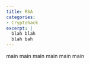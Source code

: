 ```yaml
---
title: RSA
categories:
- Cryptohack
excerpt: |
  blah blah
  blah bah
---
```


main main main
main main main
